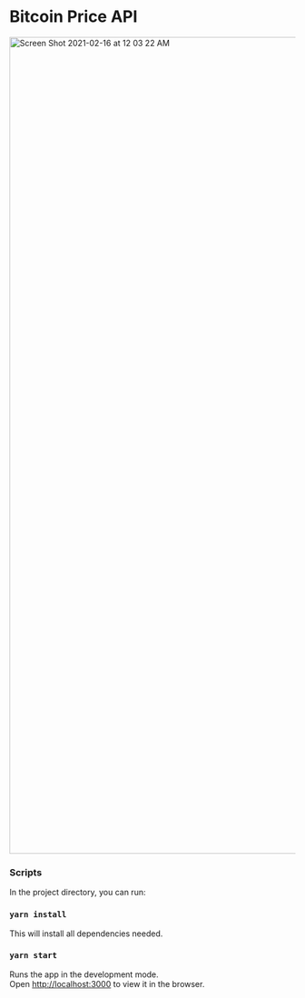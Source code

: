 # Bitcoin Price API 
<img width="1439" alt="Screen Shot 2021-02-16 at 12 03 22 AM" src="https://user-images.githubusercontent.com/36089262/109709390-467b8680-7b51-11eb-961b-305c9ba00215.png">

### Scripts
In the project directory, you can run:

### `yarn install`

This will install all dependencies needed.
### `yarn start`

Runs the app in the development mode.<br />
Open [http://localhost:3000](http://localhost:3000) to view it in the browser.





